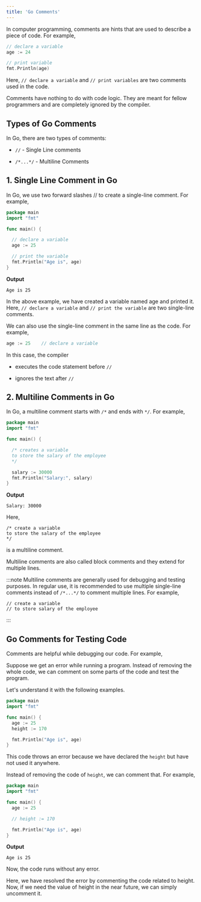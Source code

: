 ```yaml
---
title: 'Go Comments'
---
```


In computer programming, comments are hints that are used to describe a piece of code. For example,

```go
// declare a variable
age := 24

// print variable
fmt.Println(age)
```

Here, `// declare a variable` and `// print variables` are two comments used in the code.

Comments have nothing to do with code logic. They are meant for fellow programmers and are completely ignored by the compiler.

## Types of Go Comments

In Go, there are two types of comments:

- `//` - Single Line comments

- `/*...*/` - Multiline Comments

## 1. Single Line Comment in Go

In Go, we use two forward slashes // to create a single-line comment. For example,

```go
package main
import "fmt"

func main() {

  // declare a variable
  age := 25

  // print the variable
  fmt.Println("Age is", age)
}
```

**Output**

```text
Age is 25
```

In the above example, we have created a variable named age and printed it. Here, `// declare a variable` and `// print the variable` are two single-line comments.

We can also use the single-line comment in the same line as the code. For example,

```go
age := 25    // declare a variable
```

In this case, the compiler

- executes the code statement before `//`

- ignores the text after `//`

## 2. Multiline Comments in Go

In Go, a multiline comment starts with `/*` and ends with `*/`. For example,

```go
package main
import "fmt"

func main() {

  /* creates a variable
  to store the salary of the employee
  */

  salary := 30000
  fmt.Println("Salary:", salary)
}
```

**Output**

```text
Salary: 30000
```

Here,

```text
/* create a variable
to store the salary of the employee
*/
```

is a multiline comment.

Multiline comments are also called block comments and they extend for multiple lines.

:::note
Multiline comments are generally used for debugging and testing purposes. In regular use, it is recommended to use multiple single-line comments instead of `/*...*/` to comment multiple lines. For example,

```text
// create a variable
// to store salary of the employee
```

:::

## Go Comments for Testing Code

Comments are helpful while debugging our code. For example,

Suppose we get an error while running a program. Instead of removing the whole code, we can comment on some parts of the code and test the program.

Let's understand it with the following examples.

```go
package main
import "fmt"

func main() {
  age := 25
  height := 170

  fmt.Println("Age is", age)
}
```

This code throws an error because we have declared the `height` but have not used it anywhere.

Instead of removing the code of `height`, we can comment that. For example,

```go
package main
import "fmt"

func main() {
  age := 25

  // height := 170

  fmt.Println("Age is", age)
}
```

**Output**

```text
Age is 25
```

Now, the code runs without any error.

Here, we have resolved the error by commenting the code related to height. Now, if we need the value of height in the near future, we can simply uncomment it.
